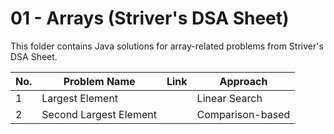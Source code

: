 # 01 - Arrays (Striver's DSA Sheet)

This folder contains Java solutions for array-related problems from Striver's DSA Sheet.

| No. | Problem Name         | Link | Approach        |
|-----|----------------------|------|-----------------|
| 1   | Largest Element      |      | Linear Search   |
| 2   | Second Largest Element |      | Comparison-based |
